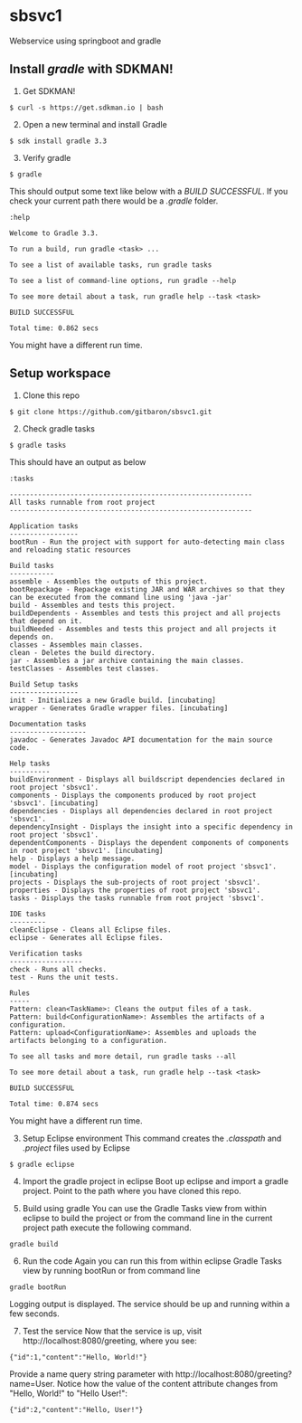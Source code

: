 # sbsvc1
Webservice using springboot and gradle

## Install *gradle* with SDKMAN!
1. Get SDKMAN!
```
$ curl -s https://get.sdkman.io | bash
```

2. Open a new terminal and install Gradle
```
$ sdk install gradle 3.3
```

3. Verify gradle
```
$ gradle
```
This should output some text like below with a *BUILD SUCCESSFUL*. If you check your current path there would be a *.gradle* folder.
```
:help

Welcome to Gradle 3.3.

To run a build, run gradle <task> ...

To see a list of available tasks, run gradle tasks

To see a list of command-line options, run gradle --help

To see more detail about a task, run gradle help --task <task>

BUILD SUCCESSFUL

Total time: 0.862 secs
```
You might have a different run time.

## Setup workspace
1. Clone this repo
```
$ git clone https://github.com/gitbaron/sbsvc1.git
```

2. Check gradle tasks
```
$ gradle tasks
```

This should have an output as below
```
:tasks

------------------------------------------------------------
All tasks runnable from root project
------------------------------------------------------------

Application tasks
-----------------
bootRun - Run the project with support for auto-detecting main class and reloading static resources

Build tasks
-----------
assemble - Assembles the outputs of this project.
bootRepackage - Repackage existing JAR and WAR archives so that they can be executed from the command line using 'java -jar'
build - Assembles and tests this project.
buildDependents - Assembles and tests this project and all projects that depend on it.
buildNeeded - Assembles and tests this project and all projects it depends on.
classes - Assembles main classes.
clean - Deletes the build directory.
jar - Assembles a jar archive containing the main classes.
testClasses - Assembles test classes.

Build Setup tasks
-----------------
init - Initializes a new Gradle build. [incubating]
wrapper - Generates Gradle wrapper files. [incubating]

Documentation tasks
-------------------
javadoc - Generates Javadoc API documentation for the main source code.

Help tasks
----------
buildEnvironment - Displays all buildscript dependencies declared in root project 'sbsvc1'.
components - Displays the components produced by root project 'sbsvc1'. [incubating]
dependencies - Displays all dependencies declared in root project 'sbsvc1'.
dependencyInsight - Displays the insight into a specific dependency in root project 'sbsvc1'.
dependentComponents - Displays the dependent components of components in root project 'sbsvc1'. [incubating]
help - Displays a help message.
model - Displays the configuration model of root project 'sbsvc1'. [incubating]
projects - Displays the sub-projects of root project 'sbsvc1'.
properties - Displays the properties of root project 'sbsvc1'.
tasks - Displays the tasks runnable from root project 'sbsvc1'.

IDE tasks
---------
cleanEclipse - Cleans all Eclipse files.
eclipse - Generates all Eclipse files.

Verification tasks
------------------
check - Runs all checks.
test - Runs the unit tests.

Rules
-----
Pattern: clean<TaskName>: Cleans the output files of a task.
Pattern: build<ConfigurationName>: Assembles the artifacts of a configuration.
Pattern: upload<ConfigurationName>: Assembles and uploads the artifacts belonging to a configuration.

To see all tasks and more detail, run gradle tasks --all

To see more detail about a task, run gradle help --task <task>

BUILD SUCCESSFUL

Total time: 0.874 secs
```
You might have a different run time.

3. Setup Eclipse environment
This command creates the *.classpath* and *.project* files used by Eclipse
```
$ gradle eclipse
```

4. Import the gradle project in eclipse
Boot up eclipse and import a gradle project. Point to the path where you have cloned this repo.

5. Build using gradle
You can use the Gradle Tasks view from within eclipse to build the project or from the command line in the current project path execute the following command.
```
gradle build
```

6. Run the code
Again you can run this from within eclipse Gradle Tasks view by running bootRun or from command line
```
gradle bootRun
```

Logging output is displayed. The service should be up and running within a few seconds.

7. Test the service
Now that the service is up, visit http://localhost:8080/greeting, where you see:

```
{"id":1,"content":"Hello, World!"}
```
Provide a name query string parameter with http://localhost:8080/greeting?name=User. Notice how the value of the content attribute changes from "Hello, World!" to "Hello User!":
```
{"id":2,"content":"Hello, User!"}
```
